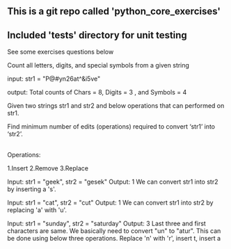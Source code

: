 <h2>This is a git repo called 'python_core_exercises'</h2> 
<h2>Included 'tests' directory for unit testing</h2>

<p>See some exercises questions below</p>
<p>Count all letters, digits, and special symbols from a given string</p>

<p>input: str1 = "P@#yn26at^&i5ve"</p>

<p>output: Total counts of Chars = 8, Digits = 3 , and Symbols = 4 </p>


<p>Given two strings str1 and str2 and below operations that can performed on str1.</p>

<p>Find minimum number of edits (operations) required to convert ‘str1’ into ‘str2’.</p>
<br>
Operations:

1.Insert
2.Remove
3.Replace

Input:   str1 = "geek", str2 = "gesek"
Output:  1
We can convert str1 into str2 by inserting a 's'.

Input:   str1 = "cat", str2 = "cut"
Output:  1
We can convert str1 into str2 by replacing 'a' with 'u'.

Input:   str1 = "sunday", str2 = "saturday"
Output:  3
Last three and first characters are same.  We basically
need to convert "un" to "atur".  This can be done using
below three operations. 
Replace 'n' with 'r', insert t, insert a

